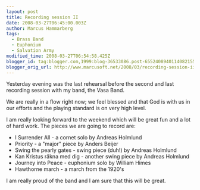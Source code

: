 ```yaml
---
layout: post
title: Recording session II
date: 2008-03-27T06:45:00.003Z
author: Marcus Hammarberg
tags:
  - Brass Band
  - Euphonium
  - Salvation Army
modified_time: 2008-03-27T06:54:58.425Z
blogger_id: tag:blogger.com,1999:blog-36533086.post-6552408940114082155
blogger_orig_url: http://www.marcusoft.net/2008/03/recording-session-ii.html
---
```


Yesterday
evening was the last rehearsal before the second and last recording
session with my band, the Vasa Band.

We are really in a flow right now; we feel blessed and that God is with
us in our efforts and the playing standard is on very high level.

I am really looking forward to the weekend which will be great fun and a
lot of hard work. The pieces we are going to record are:

- I Surrender All - a cornet solo by Andreas Holmlund
- Priority - a "major" piece by Anders Beijer
- Swing the pearly gates - swing piece (duh!) by Andreas Holmlund
- Kan Kristus räkna med dig - another swing piece by Andreas Holmlund
- Journey into Peace - euphonium solo by William Himes
- Hawthorne march - a march from the 1920's

I am really proud of the band and I am sure that this will be great.
